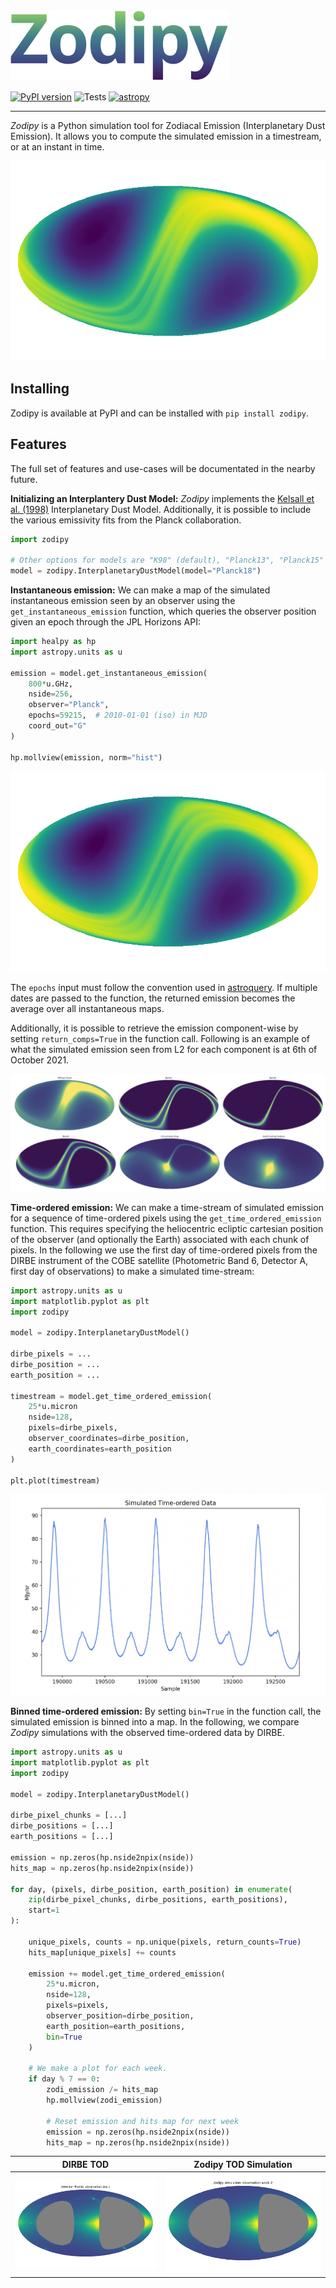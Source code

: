 
<img src="imgs/zodipy_logo.png" width="350">

[![PyPI version](https://badge.fury.io/py/zodipy.svg)](https://badge.fury.io/py/zodipy)
![Tests](https://github.com/MetinSa/zodipy/actions/workflows/tests.yml/badge.svg)
[![astropy](http://img.shields.io/badge/powered%20by-AstroPy-orange.svg?style=flat)](http://www.astropy.org/)


---


*Zodipy* is a Python simulation tool for Zodiacal Emission (Interplanetary Dust Emission). It allows you to compute the 
simulated emission in a timestream, or at an instant in time.

![plot](imgs/zodi_default.png)

## Installing
Zodipy is available at PyPI and can be installed with ``pip install zodipy``.

## Features
The full set of features and use-cases will be documentated in the nearby future.

**Initializing an Interplantery Dust Model:** *Zodipy* implements the [Kelsall et al. (1998)](https://ui.adsabs.harvard.edu/abs/1998ApJ...508...44K/abstract) Interplanetary Dust Model. Additionally, it is possible to include the various emissivity fits from the Planck collaboration.
```python
import zodipy

# Other options for models are "K98" (default), "Planck13", "Planck15"
model = zodipy.InterplanetaryDustModel(model="Planck18")
```

**Instantaneous emission:** We can make a map of the simulated instantaneous emission seen by an observer using the `get_instantaneous_emission` function, which queries the observer position given an epoch through the JPL Horizons API:
```python
import healpy as hp
import astropy.units as u

emission = model.get_instantaneous_emission(
    800*u.GHz, 
    nside=256, 
    observer="Planck", 
    epochs=59215,  # 2010-01-01 (iso) in MJD
    coord_out="G"
)

hp.mollview(emission, norm="hist")
```
![plot](imgs/zodi_planck.png)

The `epochs` input must follow the convention used in [astroquery](https://astroquery.readthedocs.io/en/latest/jplhorizons/jplhorizons.html). If multiple dates are passed to the function, the returned emission becomes the average over all instantaneous maps.

Additionally, it is possible to retrieve the emission component-wise by setting `return_comps=True` in the function call. Following is an example of what the simulated emission seen from L2 for each component is at 6th of October 2021.

![plot](imgs/comps.png)


**Time-ordered emission:** We can make a time-stream of simulated emission for a sequence of time-ordered pixels using the `get_time_ordered_emission` function. This requires specifying the heliocentric ecliptic cartesian position of the observer (and optionally the Earth) associated with each chunk of pixels. In the following we use the first day of time-ordered pixels from the DIRBE instrument of the COBE satellite (Photometric Band 6, Detector A, first day of observations) to make a simulated time-stream:
```python
import astropy.units as u
import matplotlib.pyplot as plt
import zodipy

model = zodipy.InterplanetaryDustModel()

dirbe_pixels = ...
dirbe_position = ...  
earth_position = ...  

timestream = model.get_time_ordered_emission(
    25*u.micron
    nside=128,
    pixels=dirbe_pixels,
    observer_coordinates=dirbe_position,
    earth_coordinates=earth_position
)

plt.plot(timestream)
```
![plot](imgs/timestream.png)


**Binned time-ordered emission:** By setting `bin=True` in the function call, the simulated emission is binned into a map. In the following, we compare *Zodipy* simulations with the observed time-ordered data by DIRBE.

```python
import astropy.units as u
import matplotlib.pyplot as plt
import zodipy

model = zodipy.InterplanetaryDustModel()

dirbe_pixel_chunks = [...]
dirbe_positions = [...]
earth_positions = [...]

emission = np.zeros(hp.nside2npix(nside))
hits_map = np.zeros(hp.nside2npix(nside))   
    
for day, (pixels, dirbe_position, earth_position) in enumerate(
    zip(dirbe_pixel_chunks, dirbe_positions, earth_positions),
    start=1
):
    
    unique_pixels, counts = np.unique(pixels, return_counts=True)
    hits_map[unique_pixels] += counts

    emission += model.get_time_ordered_emission(
        25*u.micron,
        nside=128,
        pixels=pixels,
        observer_position=dirbe_position,
        earth_position=earth_positions,
        bin=True
    )

    # We make a plot for each week.
    if day % 7 == 0:
        zodi_emission /= hits_map
        hp.mollview(zodi_emission)

        # Reset emission and hits map for next week
        emission = np.zeros(hp.nside2npix(nside)) 
        hits_map = np.zeros(hp.nside2npix(nside)) 
```
| DIRBE TOD | Zodipy TOD Simulation|
| :---: | :---: |
|![plot](imgs/dirbe.gif) | ![plot](imgs/zodipy.gif)|
